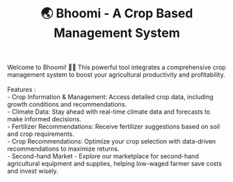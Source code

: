 <h1 align="center">🌏 Bhoomi - A Crop Based Management System</h1>
  <br>
  <br>
Welcome to Bhoomi! 🚜🌱 This powerful tool integrates a comprehensive crop management system to boost your agricultural productivity and profitability.  <br>
  <br>
Features :  <br>
- Crop Information & Management: Access detailed crop data, including growth conditions and recommendations.  <br>
- Climate Data: Stay ahead with real-time climate data and forecasts to make informed decisions.  <br>
- Fertilizer Recommendations: Receive fertilizer suggestions based on soil and crop requirements.  <br>
- Crop Recommendations: Optimize your crop selection with data-driven recommendations to maximize returns.  <br>
- Second-hand Market - Explore our marketplace for second-hand agricultural equipment and supplies, helping low-waged farmer save costs and invest wisely.  <br>
  <br>
